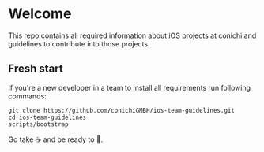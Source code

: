Welcome
============

This repo contains all required information about iOS projects at conichi and guidelines to contribute into those projects. 

## Fresh start

If you're a new developer in a team to install all requirements run following commands: 

    git clone https://github.com/conichiGMBH/ios-team-guidelines.git
    cd ios-team-guidelines
    scripts/bootstrap


Go take ☕ and be ready to 🚀.


